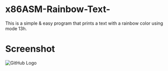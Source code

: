 # x86ASM-Rainbow-Text-
This is a simple &amp; easy program that prints a text with a rainbow color using mode 13h. 
# Screenshot
![GitHub Logo](/Screenshots/Payload_1.png)
